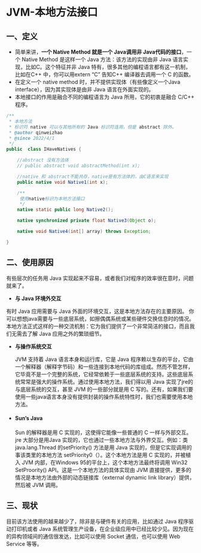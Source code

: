 # JVM-本地方法接口

## 一、定义

- 简单来讲，**一个 Native Method 就是一个 Java调用非 Java代码的接口**，一个 Native Method 是这样一个 Java 方法：该方法的实现由非 Java 语言实现，比如C。这个特征并非 Java 特有，很多其他的编程语言都有这一机制，比如在C++ 中，你可以用extern “C” 告知C++ 编译器去调用一个 C 的函数。
- 在定义一个 native method 时，并不提供实现体（有些像定义一个Java interface），因为其实现体是由非 Java 语言在外面实现的。
- 本地接口的作用是融合不同的编程语言为 Java 所用，它的初衷是融合 C/C++ 程序。

```java
/**
 * 本地方法
 * 标识符 native 可以与其他所有的 Java 标识符连用，但是 abstract 除外。
 * @author qinweizhao
 * @since 2022/4/1
 */
public  class IHaveNatives {

    //abstract 没有方法体
    // public abstract void abstractMethod(int x);

    //native 和 abstract不能共存，native是有方法体的，由C语言来实现
    public native void Native1(int x);

    /**
     使用native标识为本地方法接口
     */
    native static public long Native2();

    native synchronized private float Native3(Object o);

    native void Native4(int[] array) throws Exception;

}
```

## 二、使用原因

有些层次的任务用 Java 实现起来不容易，或者我们对程序的效率很在意时，问题就来了。

-  **与 Java 环境外交互**

  有时 Java 应用需要与 Java 外面的环境交互，这是本地方法存在的主要原因。 你可以想想java需要与一些底层系统，如擦偶偶系统或某些硬件交换信息时的情况。本地方法正式这样的一种交流机制：它为我们提供了一个非常简洁的接口，而且我们无需去了解 Java 应用之外的繁琐细节。

- **与操作系统交互**

  JVM 支持着 Java 语言本身和运行库，它是 Java 程序赖以生存的平台，它由一个解释器（解释字节码）和一些连接到本地代码的库组成。然而不管怎样，它毕竟不是一个完整的系统，它经常依赖于一些底层系统的支持。这些底层系统常常是强大的操作系统。通过使用本地方法，我们得以用 Java 实现了jre的与底层系统的交互，甚至 JVM 的一些部分就是用 C 写的。还有，如果我们要使用一些java语言本身没有提供封装的操作系统特性时，我们也需要使用本地方法。

- #### Sun’s Java

  Sun 的解释器是用 C 实现的，这使得它能像一些普通的 C 一样与外部交互。jre 大部分是用Java 实现的，它也通过一些本地方法与外界交互。例如：类 java.lang.Thread 的setPriority() 方法是用 Java 实现的，但是它实现调用的事该类里的本地方法 setPriority0（）。这个本地方法是用 C 实现的，并被植入 JVM 内部，在Windows 95的平台上，这个本地方法最终将调用 Win32 SetProority() API。这是一个本地方法的具体实现由 JVM 直接提供，更多的情况是本地方法由外部的动态链接库（external dynamic link library）提供，然后被 JVM 调用。

## 三、现状

目前该方法使用的越来越少了，除非是与硬件有关的应用，比如通过 Java 程序驱动打印机或者 Java 系统管理生产设备，在企业级应用中已经比较少见。因为现在的异构领域间的通信很发达，比如可以使用 Socket 通信，也可以使用 Web Service 等等。
